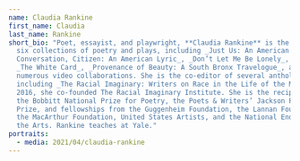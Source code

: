 ```yaml
---
name: Claudia Rankine
first_name: Claudia
last_name: Rankine
short_bio: "Poet, essayist, and playwright, **Claudia Rankine** is the author of
  six collections of poetry and plays, including _Just Us: An American
  Conversation, Citizen: An American Lyric_, _Don’t Let Me Be Lonely_, _HELP_,
  _The White Card_, _Provenance of Beauty: A South Bronx Travelogue_, as well as
  numerous video collaborations. She is the co-editor of several anthologies
  including _The Racial Imaginary: Writers on Race in the Life of the Mind_. In
  2016, she co-founded The Racial Imaginary Institute. She is the recipient of
  the Bobbitt National Prize for Poetry, the Poets & Writers’ Jackson Poetry
  Prize, and fellowships from the Guggenheim Foundation, the Lannan Foundation,
  the MacArthur Foundation, United States Artists, and the National Endowment of
  the Arts. Rankine teaches at Yale."
portraits:
  - media: 2021/04/claudia-rankine
---
```

